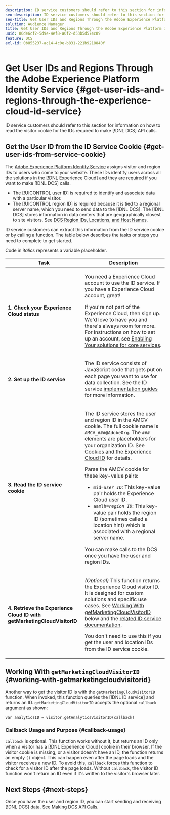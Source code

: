```yaml
---
description: ID service customers should refer to this section for information on how to read the visitor cookie for the IDs required to make DCS API calls.
seo-description: ID service customers should refer to this section for information on how to read the visitor cookie for the IDs required to make DCS API calls.
seo-title: Get User IDs and Regions Through the Adobe Experience Platform Identity Service
solution: Audience Manager
title: Get User IDs and Regions Through the Adobe Experience Platform Identity Service
uuid: 80de6cf2-5d9e-4ef8-a0f2-d53b5d574c89
feature: DCS
exl-id: 0b855237-ac14-4c0e-b831-221b9218840f
---
```

# Get User IDs and Regions Through the Adobe Experience Platform Identity Service {#get-user-ids-and-regions-through-the-experience-cloud-id-service} 

ID service customers should refer to this section for information on how to read the visitor cookie for the IDs required to make [!DNL DCS] API calls. 

## Get the User ID from the ID Service Cookie {#get-user-ids-from-service-cookie}

The [Adobe Experience Platform Identity Service](https://experienceleague.adobe.com/docs/id-service/using/home.html) assigns visitor and region IDs to users who come to your website. These IDs identify users across all the solutions in the [!DNL Experience Cloud] and they are required if you want to make [!DNL DCS] calls.

* The [!UICONTROL user ID] is required to identify and associate data with a particular visitor.
* The [!UICONTROL region ID] is required because it is tied to a regional server name, which you need to send data to the [!DNL DCS]. The [!DNL DCS] stores information in data centers that are geographically closest to site visitors. See [DCS Region IDs, Locations, and Host Names](../../../api/dcs-intro/dcs-api-reference/dcs-regions.md).

ID service customers can extract this information from the ID service cookie or by calling a function. The table below describes the tasks or steps you need to complete to get started.

Code in *italics* represents a variable placeholder.

<table id="table_660EBE1C24DD4FBE9DCE5191836C9135"> 
 <thead> 
  <tr> 
   <th colname="col1" class="entry"> Task </th> 
   <th colname="col2" class="entry"> Description </th> 
  </tr> 
 </thead>
 <tbody> 
  <tr> 
   <td colname="col1"> <p> <b>1. Check your <span class="keyword"> Experience Cloud</span> status</b> </p> </td> 
   <td colname="col2"> <p>You need a <span class="keyword"> Experience Cloud</span> account to use the ID service. If you have a <span class="keyword"> Experience Cloud</span> account, great! </p> <p> If you're not part of the <span class="keyword"> Experience Cloud</span>, then sign up. We'd love to have you and there's always room for more. For instructions on how to set up an account, see <a href="https://experienceleague.adobe.com/en/docs/core-services/interface/services/getting-started" format="https" scope="external"> Enabling Your solutions for core services</a>. </p> </td> 
  </tr> 
  <tr> 
   <td colname="col1"> <p> <b>2. Set up the <span class="keyword"> ID service</span></b> </p> </td> 
   <td colname="col2"> <p>The <span class="keyword"> ID service</span> consists of JavaScript code that gets put on each page you want to use for data collection. See the ID service <a href="https://experienceleague.adobe.com/docs/id-service/using/implementation/implementation-guides.html" format="https" scope="external"> implementation guides</a> for more information. </p> </td> 
  </tr> 
  <tr> 
   <td colname="col1"> <p> <b>3. Read the <span class="keyword"> ID service</span> cookie</b> </p> </td> 
   <td colname="col2"> <p>The <span class="keyword"> ID service</span> stores the user and region ID in the AMCV cookie. The full cookie name is <code>AMCV_<i>###</i>@AdobeOrg</code>. The <code><i>###</i></code> elements are placeholders for your organization ID. See <a href="https://experienceleague.adobe.com/docs/id-service/using/intro/cookies.html" format="https" scope="external"> Cookies and the Experience Cloud ID</a> for details. </p> <p>Parse the AMCV cookie for these key-value pairs: </p> <p> 
     <ul id="ul_502ECFCDDD084D448B5EDC4E5C0909C1"> 
      <li id="li_662FFA36AC854E699D50A183B161D654"> <code>mid=<i>user ID</i></code>: This key-value pair holds the <span class="keyword"> Experience Cloud</span> user ID. </li> 
      <li id="li_65422233187B4217B50DC52DBD58F404"> <code>aamlh=<i>region ID</i></code>: This key-value pair holds the region ID (sometimes called a <span class="term"> location hint</span>) which is associated with a regional server name. </li> 
     </ul> </p> <p>You can make calls to the <span class="wintitle"> DCS</span> once you have the user and region IDs. </p> </td> 
  </tr> 
  <tr> 
   <td colname="col1"> <p> <b>4. Retrieve the <span class="keyword"> Experience Cloud ID</span> with getMarketingCloudVisitorID</b> </p> </td> 
   <td colname="col2"> <p><i>(Optional)</i> This function returns the <span class="keyword"> Experience Cloud</span> visitor ID. It is designed for custom solutions and specific use cases. See <a href="../../../api/dcs-intro/dcs-s2s/dcs-mcid-ids.md#working-with-getmarketingcloudvisitorid"> Working With getMarketingCloudVisitorID</a> below and the <a href="https://experienceleague.adobe.com/docs/id-service/using/id-service-api/methods/getmcvid.html" format="https" scope="external"> related ID service documentation</a>. </p> <p>You don't need to use this if you get the user and location IDs from the ID service cookie. </p> </td> 
  </tr> 
 </tbody> 
</table>

## Working With `getMarketingCloudVisitorID` {#working-with-getmarketingcloudvisitorid}

Another way to get the visitor ID is with the `getMarketingCloudVisitorID` function. When invoked, this function queries the [!DNL ID service] and returns an ID. `getMarketingCloudVisitorID` accepts the optional `callback` argument as shown:

`var analyticsID = visitor.getAnalyticsVisitorID(callback)`

### Callback Usage and Purpose {#callback-usage}

`callback` is optional. This function works without it, but returns an ID only when a visitor has a [!DNL Experience Cloud] cookie in their browser. If the visitor cookie is missing, or a visitor doesn't have an ID, the function returns an empty `()` object. This can happen even after the page loads and the visitor receives a new ID. To avoid this, `callback` forces this function to check for a visitor ID after the page loads. Without `callback`, the visitor ID function won't return an ID even if it's written to the visitor's browser later.

## Next Steps {#next-steps}

Once you have the user and region ID, you can start sending and receiving [!DNL DCS] data. See [Making DCS API Calls](../../../api/dcs-intro/dcs-s2s/dcs-s2s-calls.md).
